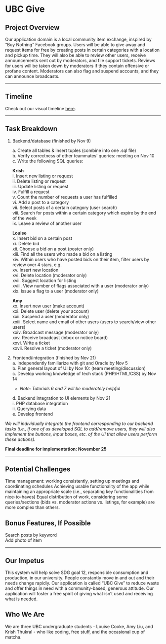 # UBC Give

## Project Overview

Our application domain is a local community item exchange, inspired by “Buy Nothing” Facebook groups.
Users will be able to give away and request items for free by creating posts in certain categories with a location and pickup time.
They will also be able to review other users, receive announcements sent out by moderators, and file support tickets.
Reviews for users will be taken down by moderators if they contain offensive or profane content.
Moderators can also flag and suspend accounts, and they can announce broadcasts.

---

## Timeline

Check out our visual timeline [here](https://www.preceden.com/timelines/787520-ubc-give?s=6d40181217c21db).

---

## Task Breakdown

1. Backend/database (finished by Nov 9)

   a. Create all tables & insert tuples (combine into one .sql file)  
   b. Verify correctness of other teammates’ queries: meeting on Nov 10  
    c. Write the following SQL queries:

   **Krish**  
    i. Insert new listing or request  
    ii. Delete listing or request  
    iii. Update listing or request  
    iv. Fulfill a request  
    v. Count the number of requests a user has fulfilled  
    vi. Add a post to a category  
    vii. Select posts of a certain category (user search)  
    viii. Search for posts within a certain category which expire by the end of the week  
    ix. Leave a review of another user

   **Louise**  
    x. Insert bid on a certain post  
    xi. Delete bid  
    xii. Choose a bid on a post (poster only)  
    xiii. Find all the users who made a bid on a listing  
    xiv. Within users who have posted bids on their item, filter users by review over 4 stars, e.g.  
    xv. Insert new location  
    xvi. Delete location (moderator only)  
    xvii. Suggest location for listing  
    xviii. View number of flags associated with a user (moderator only)  
    xix. Issue a flag to a user (moderator only)

   **Amy**  
    xx. Insert new user (make account)  
    xxi. Delete user (delete your account)  
    xxii. Suspend a user (moderator only)  
    xxiii. Select name and email of other users (users to search/view other users)  
    xxiv. Broadcast message (moderator only)  
    xxv. Receive broadcast (inbox or notice board)  
    xxvi. Write a ticket  
    xxvii. Resolve a ticket (moderator only)

2. Frontend/integration (finished by Nov 21)  
   a. Independently familiarize with git and Oracle by Nov 5  
   b. Plan general layout of UI by Nov 10: (team meeting/discussion)  
   c. Develop working knowledge of tech stack (PHP/HTML/CSS) by Nov 14

   - _Note: Tutorials 6 and 7 will be moderately helpful_

   d. Backend integration to UI elements by Nov 21  
    i. PHP database integration  
    ii. Querying data  
   e. Develop frontend

_We will individually integrate the frontend corresponding to our backend tasks (i.e., if one of us developed SQL to add/remove users, they will also implement the buttons, input boxes, etc. of the UI that allow users perform these actions)._

**Final deadline for implementation: November 25**

---

## Potential Challenges

Time management: working consistently, setting up meetings and coordinating schedules
Achieving usable functionality of the app while maintaining an appropriate scale (i.e., separating key functionalities from nice-to-haves)
Equal distribution of work, considering some queries/sections (bids vs. moderator actions vs. listings, for example) are more complex than others.

## Bonus Features, If Possible

Search posts by keyword  
Add photo of item

---

## Our Impetus

This system will help solve SDG goal 12, responsible consumption and production, in our university.
People constantly move in and out and their needs change rapidly.
Our application is called “UBC Give” to reduce waste and offer things in need with a community-based, generous attitude.
Our application will foster a free spirit of giving what isn’t used and receiving what is needed.

## Who We Are

We are three UBC undergraduate students - Louise Cooke, Amy Liu, and Krish Thukral - who like coding, free stuff, and the occasional cup of matcha.
